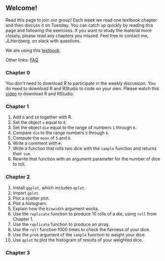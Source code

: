 ## Welcome!

Read this page to join our group! Each week we read one textbook chapter and then discuss it on Tuesday. You can catch up quickly by reading this page and following the exercises. If you want to study the material more closely, please read any chapters you missed. Feel free to contact me, JLHerzberg, on slack with questions.

We are using this [textbook](https://d1b10bmlvqabco.cloudfront.net/attach/ighbo26t3ua52t/igp9099yy4v10/igz7vp4w5su9/OReilly_HandsOn_Programming_with_R_2014.pdf).

Other links: [FAQ](https://jlherzberg.github.io/RLearningGroup/faq.html)

### Chapter 0
You don't need to download R to participate in the weekly discussion. You do need to download R and RStudio to code on your own. Please watch this [video](https://www.youtube.com/watch?v=cX532N_XLIs) to download R and RStudio.

### Chapter 1
1. Add `6` and `10` together with R.
2. Set the object `x` equal to `8`.
3. Set the object `die` equal to the range of numbers `1` through `6`.
4. Compare `die` to the range numbers `5` through `6`. 
5. Compute the `mean` of `5` and `8`.
6. Write a comment with `#`.
7. Write a function that rolls two dice with the `sample` function and returns their `sum`.
8. Rewrite that function with an argument parameter for the number of dice to roll. 

### Chapter 2
1. Install `ggplot`, which includes `qplot`.
2. Import `qplot`.
3. Plot a scatter plot.
4. Plot a histogram.
5. Explain how the `binwidth` argument works.
6. Use the `replicate` function to produce 10 rolls of a die, using `roll` from Chapter 1. 
7. Use the `replicate` function to produce an array.
8. Use the `roll` function 1000 times to check the fairness of your dice.
9. Use the `prob` argument of the `sample` function to weight your dice.
10. Use `qplot` to plot the histogram of results of your weighted dice.

### Chapter 3
